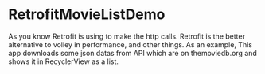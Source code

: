 # RetrofitMovieListDemo

As you know Retrofit is using to make the http calls. Retrofit is the better alternative to volley in performance, and other things. As an example, This app downloads some json datas from API which are on themoviedb.org and shows it in RecyclerView as a list.
